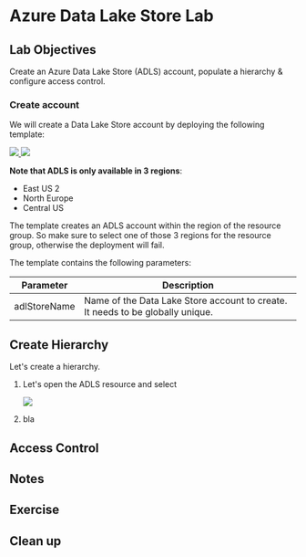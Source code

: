 
# Azure Data Lake Store Lab

## Lab Objectives

Create an Azure Data Lake Store (ADLS) account, populate a hierarchy & configure access control.

### Create account

We will create a Data Lake Store account by deploying the following template:

<a href="https://portal.azure.com/#create/Microsoft.Template/uri/https%3A%2F%2Fraw.githubusercontent.com%2Fvplauzon%2Fazure-training%2Fmaster%2Fiaas-training%2F2.1%20-%20Data%20Lake%20Store%2FADLS.json"
target="_blank">
    <img src="http://azuredeploy.net/deploybutton.png"/>
</a>
<a href="http://armviz.io/#/?load=https%3A%2F%2Fraw.githubusercontent.com%2Fvplauzon%2Fazure-training%2Fmaster%2Fiaas-training%2F2.1%20-%20Data%20Lake%20Store%2FADLS.json" target="_blank">
    <img src="http://armviz.io/visualizebutton.png"/>
</a>

**Note that ADLS is only available in 3 regions**:
* East US 2
* North Europe
* Central US

The template creates an ADLS account within the region of the resource group.  So make sure to select one of those 3 regions for the resource group, otherwise the deployment will fail.

The template contains the following parameters:

Parameter | Description
--- | ---
adlStoreName | Name of the Data Lake Store account to create.  It needs to be globally unique.

## Create Hierarchy

Let's create a hierarchy.

<ol>
    <li>
        <p>
            Let's open the ADLS resource and select
        </p>
        <p>
            <img src="https://github.com/vplauzon/azure-training/raw/master/iaas-training/2.1%20-%20Data%20Lake%20Store/images/DataExplorer.PNG" />
        </p>
    </li>
    <li>
        bla
    </li>
</ol>

## Access Control

## Notes

## Exercise

## Clean up


